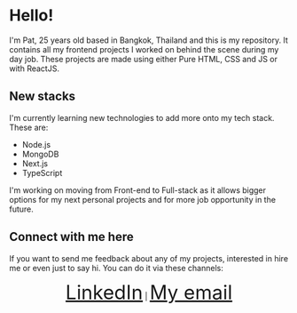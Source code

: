 <h1 >Hello!</h1>
I'm Pat, 25 years old based in Bangkok, Thailand and this is my repository. It contains all my frontend projects I worked on behind the scene during my day job. These projects are made using either Pure HTML, CSS and JS or with ReactJS. 
<br/>
<h2>New stacks</h2>
I'm currently learning new technologies to add more onto my tech stack. These are: 
<ul>
  <li>Node.js</li>
  <li>MongoDB</li>
  <li>Next.js</li>
  <li>TypeScript</li>
</ul>


I'm working on moving from Front-end to Full-stack as it allows bigger options for my next personal projects and for more job opportunity in the future. 

<h2 >Connect with me here</h2>
If you want to send me feedback about any of my projects, interested in hire me or even just to say hi. You can do it via these channels: 
<p align="center" >
  <a style="font-size:35px;" href="https://www.linkedin.com/in/kalyada-leosrisook-314a31173/">LinkedIn</a>
  |
  <a style="font-size:35px;" href="mailto:Kalyada.L@outlook.com">My email</a>
</p>

